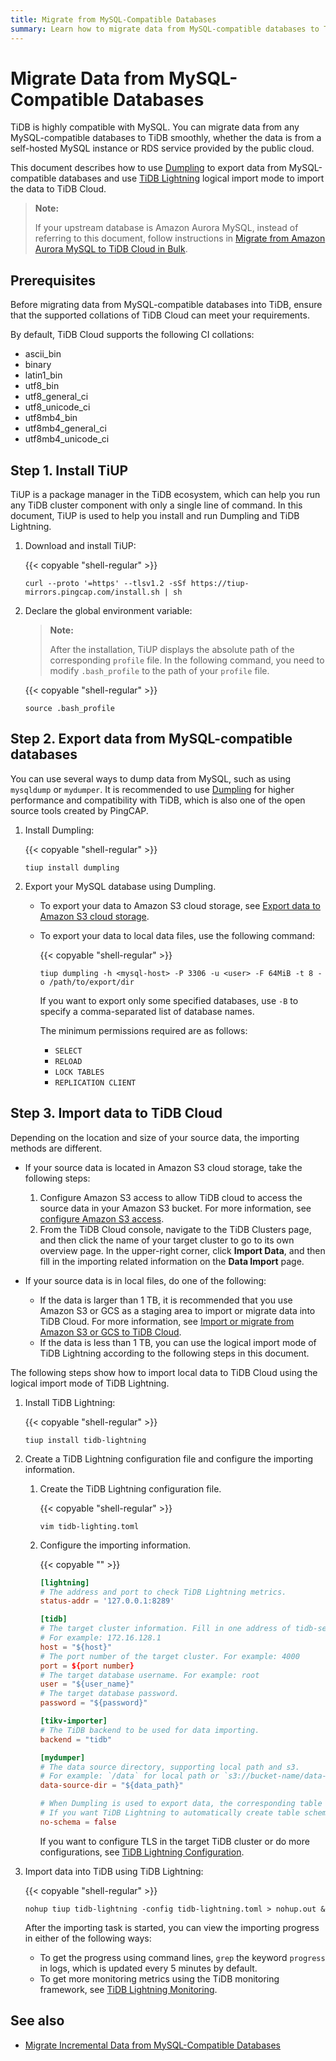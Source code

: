 ```yaml
---
title: Migrate from MySQL-Compatible Databases
summary: Learn how to migrate data from MySQL-compatible databases to TiDB Cloud using the Dumpling and TiDB Lightning tools.
---
```


# Migrate Data from MySQL-Compatible Databases

TiDB is highly compatible with MySQL. You can migrate data from any MySQL-compatible databases to TiDB smoothly, whether the data is from a self-hosted MySQL instance or RDS service provided by the public cloud.

This document describes how to use [Dumpling](/dumpling-overview.md) to export data from MySQL-compatible databases and use [TiDB Lightning](https://docs.pingcap.com/tidb/stable/tidb-lightning-overview) logical import mode to import the data to TiDB Cloud. 

> **Note:**
>
> If your upstream database is Amazon Aurora MySQL, instead of referring to this document, follow instructions in [Migrate from Amazon Aurora MySQL to TiDB Cloud in Bulk](/tidb-cloud/migrate-from-aurora-bulk-import.md).

## Prerequisites

Before migrating data from MySQL-compatible databases into TiDB, ensure that the supported collations of TiDB Cloud can meet your requirements.

By default, TiDB Cloud supports the following CI collations:

- ascii_bin
- binary
- latin1_bin
- utf8_bin
- utf8_general_ci
- utf8_unicode_ci
- utf8mb4_bin
- utf8mb4_general_ci
- utf8mb4_unicode_ci

## Step 1. Install TiUP

TiUP is a package manager in the TiDB ecosystem, which can help you run any TiDB cluster component with only a single line of command. In this document, TiUP is used to help you install and run Dumpling and TiDB Lightning.

1. Download and install TiUP:

    {{< copyable "shell-regular" >}}

    ```shell
    curl --proto '=https' --tlsv1.2 -sSf https://tiup-mirrors.pingcap.com/install.sh | sh
    ```

2. Declare the global environment variable:

    > **Note:**
    >
    > After the installation, TiUP displays the absolute path of the corresponding `profile` file. In the following command, you need to modify `.bash_profile` to the path of your `profile` file.

    {{< copyable "shell-regular" >}}

    ```shell
    source .bash_profile
    ```

## Step 2. Export data from MySQL-compatible databases

You can use several ways to dump data from MySQL, such as using `mysqldump` or `mydumper`. It is recommended to use [Dumpling](/dumpling-overview.md) for higher performance and compatibility with TiDB, which is also one of the open source tools created by PingCAP.

1. Install Dumpling:

    {{< copyable "shell-regular" >}}

    ```shell
    tiup install dumpling
    ```

2. Export your MySQL database using Dumpling.

    - To export your data to Amazon S3 cloud storage, see [Export data to Amazon S3 cloud storage](/dumpling-overview.md#export-data-to-amazon-s3-cloud-storage). 
    - To export your data to local data files, use the following command:

        {{< copyable "shell-regular" >}}

        ```shell
        tiup dumpling -h <mysql-host> -P 3306 -u <user> -F 64MiB -t 8 -o /path/to/export/dir
        ```

        If you want to export only some specified databases, use `-B` to specify a comma-separated list of database names.

        The minimum permissions required are as follows:

        - `SELECT`
        - `RELOAD`
        - `LOCK TABLES`
        - `REPLICATION CLIENT`

## Step 3. Import data to TiDB Cloud

Depending on the location and size of your source data, the importing methods are different.  

- If your source data is located in Amazon S3 cloud storage, take the following steps:

    1. Configure Amazon S3 access to allow TiDB cloud to access the source data in your Amazon S3 bucket. For more information, see [configure Amazon S3 access](/tidb-cloud/config-s3-and-gcs-access.md#configure-amazon-s3-access). 
    2. From the TiDB Cloud console, navigate to the TiDB Clusters page, and then click the name of your target cluster to go to its own overview page. In the upper-right corner, click **Import Data**, and then fill in the importing related information on the **Data Import** page.

- If your source data is in local files, do one of the following:

    - If the data is larger than 1 TB, it is recommended that you use Amazon S3 or GCS as a staging area to import or migrate data into TiDB Cloud. For more information, see [Import or migrate from Amazon S3 or GCS to TiDB Cloud](/tidb-cloud/migrate-from-amazon-s3-or-gcs.md). 
    - If the data is less than 1 TB, you can use the logical import mode of TiDB Lightning according to the following steps in this document.

The following steps show how to import local data to TiDB Cloud using the logical import mode of TiDB Lightning.

1. Install TiDB Lightning:

    {{< copyable "shell-regular" >}}

    ```shell
    tiup install tidb-lightning
    ```

2. Create a TiDB Lightning configuration file and configure the importing information. 

    1. Create the TiDB Lightning configuration file. 

        {{< copyable "shell-regular" >}}

        ```shell
        vim tidb-lighting.toml
        ```

    2. Configure the importing information.       

        {{< copyable "" >}}

        ```toml
        [lightning] 
        # The address and port to check TiDB Lightning metrics.
        status-addr = '127.0.0.1:8289'

        [tidb]
        # The target cluster information. Fill in one address of tidb-server. 
        # For example: 172.16.128.1
        host = "${host}" 
        # The port number of the target cluster. For example: 4000
        port = ${port number}
        # The target database username. For example: root
        user = "${user_name}" 
        # The target database password. 
        password = "${password}" 

        [tikv-importer]
        # The TiDB backend to be used for data importing. 
        backend = "tidb"

        [mydumper]
        # The data source directory, supporting local path and s3.
        # For example: `/data` for local path or `s3://bucket-name/data-path` for s3
        data-source-dir = "${data_path}"  

        # When Dumpling is used to export data, the corresponding table schemas are exported too by default. 
        # If you want TiDB Lightning to automatically create table schemas in TiDB Cloud according to the exported schemas, set no-schema to false. 
        no-schema = false
        ```

       If you want to configure TLS in the target TiDB cluster or do more configurations, see [TiDB Lightning Configuration](https://docs.pingcap.com/tidb/stable/tidb-lightning-configuration).

3. Import data into TiDB using TiDB Lightning:

    {{< copyable "shell-regular" >}}

    ```shell
    nohup tiup tidb-lightning -config tidb-lightning.toml > nohup.out &
    ```

    After the importing task is started, you can view the importing progress in either of the following ways:

    - To get the progress using command lines, `grep` the keyword `progress` in logs, which is updated every 5 minutes by default.
    - To get more monitoring metrics using the TiDB monitoring framework, see [TiDB Lightning Monitoring](https://docs.pingcap.com/tidb/stable/monitor-tidb-lightning).

## See also

- [Migrate Incremental Data from MySQL-Compatible Databases](/tidb-cloud/migrate-incremental-data-from-mysql.md)
